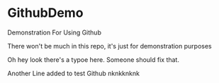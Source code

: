 # GithubDemo
Demonstration For Using Github

There won't be much in this repo, it's just for demonstration purposes

Oh hey look there's a typoe here. Someone should fix that.

Another Line added to test Github
nknkknknk
